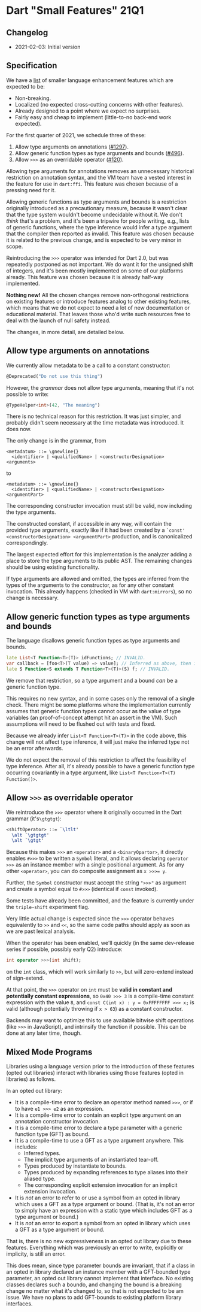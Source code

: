 # Dart "Small Features" 21Q1

## Changelog

- 2021-02-03: Initial version

## Specification
We have a [list](https://github.com/dart-lang/language/issues/1077) of smaller language enhancement features which are expected to be:

* Non-breaking.
* Localized (no expected cross-cutting concerns with other features).
* Already designed to a point where we expect no surprises.
* Fairly easy and cheap to implement (little-to-no back-end work expected).

For the first quarter of 2021, we schedule three of these:

1. Allow type arguments on annotations ([#1297](https://github.com/dart-lang/language/issues/1297)).
2. Allow generic function types as type arguments and bounds ([#496](https://github.com/dart-lang/language/issues/496)).
3. Allow `>>>` as an overridable operator ([#120](https://github.com/dart-lang/language/issues/120)).

Allowing type arguments for annotations removes an unnecessary historical restriction on annotation syntax, and the VM team have a vested interest in the feature for use in `dart:ffi`. This feature was chosen because of a pressing need for it.

Allowing generic functions as type arguments and bounds is a restriction originally introduced as a precautionary measure, because it wasn't clear that the type system wouldn't become undecidable without it. We don't *think* that's a problem, and it's been a tripwire for people writing, e.g., lists of generic functions, where the type inference would infer a type argument that the compiler then reported as invalid. This feature was chosen because it is related to the previous change, and is expected to be very minor in scope.

Reintroducing the `>>>` operator was intended for Dart 2.0, but was repeatedly postponed as not important. We do want it for the unsigned shift of integers, and it's been mostly implemented on some of our platforms already. This feature was chosen because it is already half-way implemented.

**Nothing new!** All the chosen changes remove non-orthogonal restrictions on existing features or introduce features analog to other existing features, which means that we do not expect to need a lot of new documentation or educational material. That leaves those who'd write such resources free to deal with the launch of null safety instead.

The changes, in more detail, are detailed below.

## Allow type arguments on annotations

We currently allow metadata to be a call to a constant constructor:

```dart
@Deprecated("Do not use this thing")
```

However, the *grammar* does not allow type arguments, meaning that it's not possible to write:

```dart
@TypeHelper<int>(42, "The meaning")
```

There is no technical reason for this restriction. It was just simpler, and probably didn't seem necessary at the time metadata was introduced. It does now.

The only change is in the grammar, from

```
<metadatum> ::= \gnewline{}
  <identifier> | <qualifiedName> | <constructorDesignation> <arguments>
```

to

```
<metadatum> ::= \gnewline{}
  <identifier> | <qualifiedName> | <constructorDesignation> <argumentPart>
```

The corresponding constructor invocation must still be valid, now including the type arguments.

The constructed constant, if accessible in any way, will contain the provided type arguments, exactly like if it had been created by a <code>\`const' \<constructorDesignation> \<argumentPart></code> production, and is canonicalized correspondingly.

The largest expected effort for this implementation is the analyzer adding a place to store the type arguments to its public AST. The remaining changes should be using existing functionality.

If type arguments are allowed and omitted, the types are inferred from the types of the arguments to the constructor, as for any other constant invocation. This already happens (checked in VM with `dart:mirrors`), so no change is necessary.

## Allow generic function types as type arguments and bounds

The language disallows generic function types as type arguments and bounds.

```dart
late List<T Function<T>(T)> idFunctions; // INVALID.
var callback = [foo<T>(T value) => value]; // Inferred as above, then invalid.
late S Function<S extends T Function<T>(T)>(S) f; // INVALID.
```

We remove that restriction, so a type argument and a bound *can* be a generic function type.

This requires no new syntax, and in some cases only the removal of a single check. There might be some platforms where the implementation currently assumes that generic function types cannot occur as the value of type variables (an proof-of-concept attempt hit an assert in the VM). Such assumptions will need to be flushed out with tests and fixed.

Because we already infer `List<T Function<T>(T)>` in the code above, this change will not affect type inference, it will just make the inferred type not be an error afterwards.

We do not expect the removal of this restriction to affect the feasibility of type inference. After all, it's already possible to have a generic function type occurring covariantly in a type argument, like `List<T Function<T>(T) Function()>`.

## Allow `>>>` as overridable operator

We reintroduce the `>>>` operator where it originally occurred in the Dart grammar (it's`\gtgtgt`):

```latex
<shiftOperator> ::= `\ltlt'
  \alt `\gtgtgt'
  \alt `\gtgt'
```

Because this makes `>>>` an `<operator>` and a `<binaryOpartor>`, it directly enables `#>>>` to be written a `Symbol` literal, and it allows declaring `operator >>>` as an instance member with a single positional argument. As for any other `<operator>`, you can do composite assignment as `x >>>= y`.

Further, the `Symbol` constructor must accept the string `">>>"` as argument and create a symbol equal to `#>>>` (identical if `const` invoked).

Some tests have already been committed, and the feature is currently under the `triple-shift` experiment flag.

Very little actual change is expected since the `>>>` operator behaves equivalently to `>>` and `<<`, so the same code paths should apply as soon as we are past lexical analysis.

When the operator has been enabled, we'll quickly (in the same dev-release series if possible, possibly early Q2) introduce:

```dart
int operator >>>(int shift);
```

on the `int` class, which will work similarly to `>>`, but will zero-extend instead of sign-extend. 

At that point, the `>>>` operator on `int` must be **valid in constant and potentially constant expressions**, so `0x40 >>> 3` is a compile-time constant expression with the value `8`, and `const C(int x) : y = 0xFFFFFFFF >>> x;` is valid (although potentially throwing if `x > 63`) as a constant constructor.

Backends may want to optimize this to use available bitwise shift operations (like `>>>` in JavaScript), and intrinsify the function if possible. This can be done at any later time, though.

## Mixed Mode Programs

Libraries using a language version prior to the introduction of these features (opted out libraries) 
interact with libraries using those features (opted in libraries) as follows.

In an opted out library:
* It is a compile-time error to declare an operator method named `>>>`, or if to have `e1 >>> e2` as an expression.
* It is a compile-time error to contain an explicit type argument on an annotation constructor invocation.
* It is a compile-time error to declare a type parameter with a generic function type (GFT) as bound.
* It is a compile-time to use a GFT as a type argument anywhere. This includes:
    * Inferred types.
    * The implicit type arguments of an instantiated tear-off.
    * Types produced by instantiate to bounds.
    * Types produced by expanding references to type aliases into their aliased type.
    * The corresponding explicit extension invocation for an implicit extension invocation.
* It is *not* an error to refer to or use a symbol from an opted in library which uses a GFT as a type argument or bound.
  (That is, it's not an error to simply have an expression with a static type which includes GFT as a type argument or bound.)
* It is *not* an error to export a symbol from an opted in library which uses a GFT as a type argument or bound.

That is, there is no new expressiveness in an opted out library due to these features. 
Everything which was previously an error to write, explicitly or implicity, is still an error.

This does mean, since type parameter bounds are invariant, that if a class in an opted in library declared an instance
member with a GFT-bounded type parameter, an opted out library cannot implement that interface.
No existing classes declares such a boundo, and changing the bound is a breaking change no matter what it's changed to, 
so that is not expected to be am issue. We have no plans to add GFT-bounds to existing platform library interfaces.
